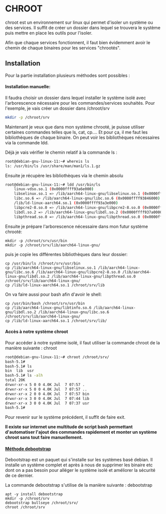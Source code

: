 # CHROOT



chroot est un environnement sur linux qui permet d'isoler un système ou des services. Il suffit de créer un dossier dans lequel se trouvera le système puis mettre en place les outils pour l'isoler.

Afin que chaque services fonctionnent, il faut bien évidemment avoir le chemin de chaque binaires pour les services "chrootés".

## Installation

Pour la partie installation plusieurs méthodes sont possibles :

#### Installation manuelle:

Il faudra choisir un dossier dans lequel installer le système isolé avec l'arborescence nécessaire pour les commandes/services souhaités. Pour l'exemple, je vais créer un dossier dans /chroot/srv

```bash
mkdir -p /chroot/srv
```

Maintenant je veux que dans mon système chrooté, je puisse utiliser certaines commandes telles que ls, cat, cp.... Et pour ça, il me faut les bibliothèques de chaque binaire. On peut voir les bibliothèques nécessaires via la commande ldd.

Déjà je vais vérifier le chemin relatif à la commande ls :

```bash
root@debian-gnu-linux-11:~# whereis ls
ls: /usr/bin/ls /usr/share/man/man1/ls.1.gz
```

Ensuite je récupère les bibliothèques via le chemin absolu

```bash
root@debian-gnu-linux-11:~# ldd /usr/bin/ls
	linux-vdso.so.1 (0x0000ffff93a6e000)
	libselinux.so.1 => /lib/aarch64-linux-gnu/libselinux.so.1 (0x0000ffff939ba000)
	libc.so.6 => /lib/aarch64-linux-gnu/libc.so.6 (0x0000ffff93846000)
	/lib/ld-linux-aarch64.so.1 (0x0000ffff93a3e000)
	libpcre2-8.so.0 => /lib/aarch64-linux-gnu/libpcre2-8.so.0 (0x0000ffff937b4000)
	libdl.so.2 => /lib/aarch64-linux-gnu/libdl.so.2 (0x0000ffff937a0000)
	libpthread.so.0 => /lib/aarch64-linux-gnu/libpthread.so.0 (0x0000ffff9376f000)
```

Ensuite je prépare l'arborescence nécessaire dans mon futur système chrooté:

```
mkdir -p /chroot/srv/usr/bin
mkdir -p /chroot/srv/lib/aarch64-linux-gnu/
```

puis je copie les différentes bibliothèques dans leur dossier:

```
cp /usr/bin/ls /chroot/srv/usr/bin
cp /lib/aarch64-linux-gnu/libselinux.so.1 /lib/aarch64-linux-gnu/libc.so.6 /lib/aarch64-linux-gnu/libpcre2-8.so.0 /lib/aarch64-linux-gnu/libdl.so.2 /lib/aarch64-linux-gnu/libpthread.so.0 /chroot/srv/lib/aarch64-linux-gnu/ 
cp /lib/ld-linux-aarch64.so.1 /chroot/srv/lib
```

On va faire aussi pour bash afin d'avoir le shell:

```
cp /usr/bin/bash /chroot/srv/usr/bin
cp /lib/aarch64-linux-gnu/libtinfo.so.6 /lib/aarch64-linux-gnu/libdl.so.2 /lib/aarch64-linux-gnu/libc.so.6 /chroot/srv/lib/aarch64-linux-gnu/
cp /lib/ld-linux-aarch64.so.1 /chroot/srv/lib/
```



#### Accès à notre système chroot

Pour accéder à notre système isolé, il faut utiliser la commande chroot de la manière suivante : chroot <path directory install>

```bash
root@debian-gnu-linux-11:~# chroot /chroot/srv/
bash-5.1# 
bash-5.1# ls
bin  lib  usr
bash-5.1# ls -alh
total 20K
drwxr-xr-x 5 0 0 4.0K Jul  7 07:57 .
drwxr-xr-x 5 0 0 4.0K Jul  7 07:57 ..
drwxr-xr-x 2 0 0 4.0K Jul  7 07:57 bin
drwxr-xr-x 3 0 0 4.0K Jul  7 07:44 lib
drwxr-xr-x 3 0 0 4.0K Jul  7 07:37 usr
bash-5.1#
```

Pour revenir sur le système précédent, il suffit de faire exit.

**Il existe sur internet une multitude de script bash permettant d'automatiser l'ajout des commandes rapidement et monter un système chroot sans tout faire manuellement.**

#### <u>Méthode debootstrap</u>

Debootstrap est un paquet qui s'installe sur les systèmes basé debian. Il installe un système complet et après à nous de supprimer les binaire etc dont on a pas besoin pour alléger le système isolé et améliorer la sécurité de ce dernier.

La commande debootstrap s'utilise de la manière suivante : debootstrap <version debian> <install path>

```
apt -y install debootstrap
mkdir -p /chroot/srv
debootstrap bullseye /chroot/srv/
chroot /chroot/srv
```
